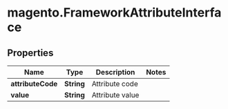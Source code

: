 # magento.FrameworkAttributeInterface

## Properties
Name | Type | Description | Notes
------------ | ------------- | ------------- | -------------
**attributeCode** | **String** | Attribute code | 
**value** | **String** | Attribute value | 


